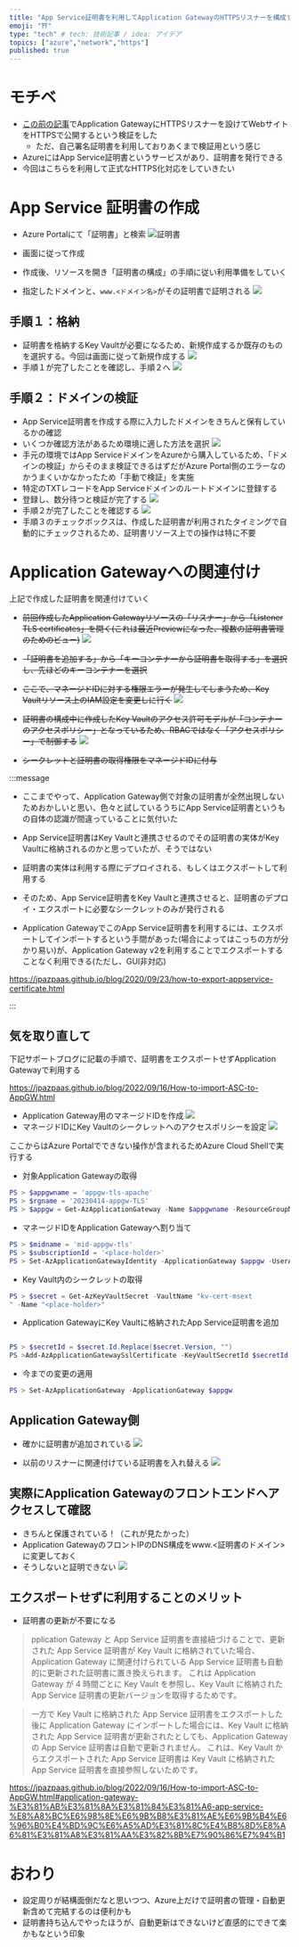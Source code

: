 ```yaml
---
title: "App Service証明書を利用してApplication GatewayのHTTPSリスナーを構成する"
emoji: "⛩️"
type: "tech" # tech: 技術記事 / idea: アイデア
topics: ["azure","network","https"]
published: true
---
```


# モチベ
- [この前の記事](https://zenn.dev/microsoft/articles/793b43673a7a32)でApplication GatewayにHTTPSリスナーを設けてWebサイトをHTTPSで公開するという検証をした
    - ただ、自己署名証明書を利用しておりあくまで検証用という感じ
- AzureにはApp Service証明書というサービスがあり、証明書を発行できる
- 今回はこちらを利用して正式なHTTPS化対応をしていきたい

# App Service 証明書の作成
- Azure Portalにて「証明書」と検索
![証明書](/images/20230419-appserv-cert/01.png)

- 画面に従って作成
- 作成後、リソースを開き「証明書の構成」の手順に従い利用準備をしていく
- 指定したドメインと、`www.<ドメイン名>`がその証明書で証明される
![](/images/20230419-appserv-cert/02.png)

## 手順１：格納
- 証明書を格納するKey Vaultが必要になるため、新規作成するか既存のものを選択する。今回は画面に従って新規作成する
![](/images/20230419-appserv-cert/03.png)
- 手順１が完了したことを確認し、手順２へ
![](/images/20230419-appserv-cert/04.png)

## 手順２：ドメインの検証
- App Service証明書を作成する際に入力したドメインをきちんと保有しているかの確認
- いくつか確認方法があるため環境に適した方法を選択
![](/images/20230419-appserv-cert/05.png)
- 手元の環境ではApp ServiceドメインをAzureから購入しているため、「ドメインの検証」からそのまま検証できるはずだがAzure Portal側のエラーなのかうまくいかなかったため「手動で検証」を実施
- 特定のTXTレコードをApp Serviceドメインのルートドメインに登録する
- 登録し、数分待つと検証が完了する
![](/images/20230419-appserv-cert/06.png)
- 手順２が完了したことを確認する
![](/images/20230419-appserv-cert/07.png)
- 手順３のチェックボックスは、作成した証明書が利用されたタイミングで自動的にチェックされるため、証明書リソース上での操作は特に不要

# Application Gatewayへの関連付け

上記で作成した証明書を関連付けていく
- ~~前回作成したApplication Gatewayリソースの「リスナー」から「Listener TLS certificates」を開く(これは最近Previewになった、複数の証明書管理のためのビュー)~~
![](/images/20230419-appserv-cert/08.png)

- ~~「証明書を追加する」から「キーコンテナーから証明書を取得する」を選択し、先ほどのキーコンテナーを選択~~
- ~~ここで、マネージドIDに対する権限エラーが発生してしまうため、Key Vaultリソース上のIAM設定を変更しに行く~~
![](/images/20230419-appserv-cert/09.png)
- ~~証明書の構成中に作成したKey Vaultのアクセス許可モデルが「コンテナーのアクセスポリシー」となっているため、RBACではなく「アクセスポリシー」で制御する~~
![](/images/20230419-appserv-cert/10.png)
- ~~シークレットと証明書の取得権限をマネージドIDに付与~~

:::message
- ここまでやって、Application Gateway側で対象の証明書が全然出現しないためおかしいと思い、色々と試しているうちにApp Service証明書というもの自体の認識が間違っていることに気付いた

- App Service証明書はKey Vaultと連携させるのでその証明書の実体がKey Vaultに格納されるのかと思っていたが、そうではない

- 証明書の実体は利用する際にデプロイされる、もしくはエクスポートして利用する

- そのため、App Service証明書をKey Vaultと連携させると、証明書のデプロイ・エクスポートに必要なシークレットのみが発行される

- Application GatewayでこのApp Service証明書を利用するには、エクスポートしてインポートするという手間があった(場合によってはこっちの方が分かり易い)が、Application Gateway v2を利用することでエクスポートすることなく利用できる(ただし、GUI非対応)

https://jpazpaas.github.io/blog/2020/09/23/how-to-export-appservice-certificate.html

:::

## 気を取り直して
下記サポートブログに記載の手順で、証明書をエクスポートせずApplication Gatewayで利用する

https://jpazpaas.github.io/blog/2022/09/16/How-to-import-ASC-to-AppGW.html


- Application Gateway用のマネージドIDを作成
![](/images/20230419-appserv-cert/14.png)
- マネージドIDにKey Vaultのシークレットへのアクセスポリシーを設定
![](/images/20230419-appserv-cert/15.png)

ここからはAzure Portalでできない操作が含まれるためAzure Cloud Shellで実行する

- 対象Application Gatewayの取得
```powershell
PS > $appgwname = 'appgw-tls-apache'
PS > $rgname = '20230414-appgw-TLS'       
PS > $appgw = Get-AzApplicationGateway -Name $appgwname -ResourceGroupName $rgname    
```
- マネージドIDをApplication Gatewayへ割り当て
```powershell              
PS > $midname = 'mid-appgw-tls'                   
PS > $subscriptionId = '<place-holder>' 
PS > Set-AzApplicationGatewayIdentity -ApplicationGateway $appgw -UserAssignedIdentityId "/subscriptions/${subscriptionId}/resourceGroups/${rgname}/providers/Microsoft.ManagedIdentity/userAssignedIdentities/${midname}"
```
- Key Vault内のシークレットの取得
```powershell
PS > $secret = Get-AzKeyVaultSecret -VaultName "kv-cert-msext
" -Name "<place-holder>"
```

- Application GatewayにKey Vaultに格納されたApp Service証明書を追加
```powershell

PS > $secretId = $secret.Id.Replace($secret.Version, "") 
PS >Add-AzApplicationGatewaySslCertificate -KeyVaultSecretId $secretId -ApplicationGateway $appgw -Name $secret.Name

```
- 今までの変更の適用
```powershell
PS > Set-AzApplicationGateway -ApplicationGateway $appgw

```

## Application Gateway側
- 確かに証明書が追加されている
![](/images/20230419-appserv-cert/16.png)

- 以前のリスナーに関連付けている証明書を入れ替える
![](/images/20230419-appserv-cert/17.png)

## 実際にApplication Gatewayのフロントエンドへアクセスして確認
- きちんと保護されている！（これが見たかった）
- Application GatewayのフロントIPのDNS構成をwww.<証明書のドメイン>に変更しておく
- そうしないと証明できない
![](/images/20230419-appserv-cert/18.png)

## エクスポートせずに利用することのメリット
- 証明書の更新が不要になる
> pplication Gateway と App Service 証明書を直接紐づけることで、更新された App Service 証明書が Key Vault に格納されていた場合、Application Gateway に関連付けられている App Service 証明書も自動的に更新された証明書に置き換えられます。 これは Application Gateway が 4 時間ごとに Key Vault を参照し、Key Vault に格納された App Service 証明書の更新バージョンを取得するためです。

> 一方で Key Vault に格納された App Service 証明書をエクスポートした後に Application Gateway にインポートした場合には、Key Vault に格納された App Service 証明書が更新されたとしても、Application Gateway の App Service 証明書は自動で更新されません。 これは、Key Vault からエクスポートされた App Service 証明書は Key Vault に格納された App Service 証明書を直接参照しないためです。

https://jpazpaas.github.io/blog/2022/09/16/How-to-import-ASC-to-AppGW.html#application-gateway-%E3%81%AB%E3%81%8A%E3%81%84%E3%81%A6-app-service-%E8%A8%BC%E6%98%8E%E6%9B%B8%E3%81%AE%E6%9B%B4%E6%96%B0%E4%BD%9C%E6%A5%AD%E3%81%8C%E4%B8%8D%E8%A6%81%E3%81%A8%E3%81%AA%E3%82%8B%E7%90%86%E7%94%B1

# おわり
- 設定周りが結構面倒だなと思いつつ、Azure上だけで証明書の管理・自動更新含めて完結するのは便利かも
- 証明書持ち込んでやったほうが、自動更新はできないけど直感的にできて楽かもなという印象